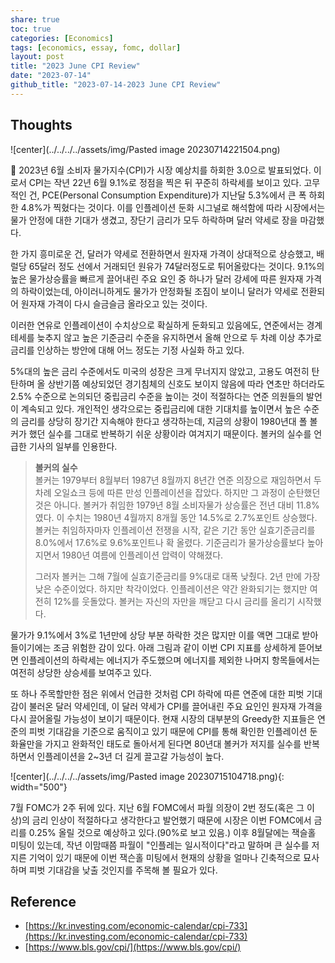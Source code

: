 ```yaml
---
share: true
toc: true
categories: [Economics]
tags: [economics, essay, fomc, dollar]
layout: post
title: "2023 June CPI Review"
date: "2023-07-14"
github_title: "2023-07-14-2023 June CPI Review"
---
```


## Thoughts

![center](../../../../assets/img/Pasted image 20230714221504.png)


2023년 6월 소비자 물가지수(CPI)가 시장 예상치를 하회한 3.0으로 발표되었다. 이로서 CPI는 작년 22년 6월 9.1%로 정점을 찍은 뒤 꾸준히 하락세를 보이고 있다. 고무적인 건, PCE(Personal Consumption Expenditure)가 지난달 5.3%에서 큰 폭 하회한 4.8%가 찍혔다는 것이다. 이를 인플레이션 둔화 시그널로 해석함에 따라 시장에서는 물가 안정에 대한 기대가 생겼고, 장단기 금리가 모두 하락하며 달러 약세로 장을 마감했다.


한 가지 흥미로운 건, 달러가 약세로 전환하면서 원자재 가격이 상대적으로 상승했고, 배럴당 65달러 정도 선에서 거래되던 원유가 74달러정도로 튀어올랐다는 것이다. 9.1%의 높은 물가상승률을 빠르게 끌어내린 주요 요인 중 하나가 달러 강세에 따른 원자재 가격의 하락이었는데, 아이러니하게도 물가가 안정화될 조짐이 보이니 달러가 약세로 전환되어 원자재 가격이 다시 슬금슬금 올라오고 있는 것이다. 


이러한 연유로 인플레이션이 수치상으로 확실하게 둔화되고 있음에도, 연준에서는 경계 테세를 늦추지 않고 높은 기준금리 수준을 유지하면서 올해 안으로 두 차례 이상 추가로 금리를 인상하는 방안에 대해 어느 정도는 기정 사실화 하고 있다. 


5%대의 높은 금리 수준에서도 미국의 성장은 크게 무너지지 않았고, 고용도 여전히 탄탄하며 올 상반기쯤 예상되었던 경기침체의 신호도 보이지 않음에 따라 연초만 하더라도 2.5% 수준으로 논의되던 중립금리 수준을 높이는 것이 적절하다는 연준 의원들의 발언이 계속되고 있다. 개인적인 생각으로는 중립금리에 대한 기대치를 높이면서 높은 수준의 금리를 상당히 장기간 지속해야 한다고 생각하는데, 지금의 상황이 1980년대 폴 볼커가 했던 실수를 그대로 반복하기 쉬운 상황이라 여겨지기 때문이다. 볼커의 실수를 언급한 기사의 일부를 인용한다.


> **볼커의 실수**  
> 볼커는 1979부터 8월부터 1987년 8월까지 8년간 연준 의장으로 재임하면서 두 차례 오일쇼크 등에 따른 만성 인플레이션을 잡았다. 하지만 그 과정이 순탄했던 것은 아니다. 볼커가 취임한 1979년 8월 소비자물가 상승률은 전년 대비 11.8%였다. 이 수치는 1980년 4월까지 8개월 동안 14.5%로 2.7%포인트 상승했다. 볼커는 취임하자마자 인플레이션 전쟁을 시작, 같은 기간 동안 실효기준금리를 8.0%에서 17.6%로 9.6%포인트나 확 올렸다. 기준금리가 물가상승률보다 높아지면서 1980년 여름에 인플레이션 압력이 약해졌다. 
> 
> 그러자 볼커는 그해 7월에 실효기준금리를 9%대로 대폭 낮췄다. 2년 만에 가장 낮은 수준이었다. 하지만 착각이었다. 인플레이션은 약간 완화되기는 했지만 여전히 12%를 웃돌았다. 볼커는 자신의 자만을 깨닫고 다시 금리를 올리기 시작했다.


물가가 9.1%에서 3%로 1년만에 상당 부분 하락한 것은 많지만 이를 액면 그대로 받아들이기에는 조금 위험한 감이 있다. 아래 그림과 같이 이번 CPI 지표를 상세하게 뜯어보면 인플레이션의 하락세는 에너지가 주도했으며 에너지를 제외한 나머지 항목들에서는 여전히 상당한 상승세를 보여주고 있다. 


또 하나 주목할만한 점은 위에서 언급한 것처럼 CPI 하락에 따른 연준에 대한 피벗 기대감이 불러온 달러 약세인데, 이 달러 약세가 CPI를 끌어내린 주요 요인인 원자재 가격을 다시 끌어올릴 가능성이 보이기 때문이다. 현재 시장의 대부분의 Greedy한 지표들은 연준의 피벗 기대감을 기준으로 움직이고 있기 때문에 CPI를 통해 확인한 인플레이션 둔화율만을 가지고 완화적인 태도로 돌아서게 된다면 80년대 볼커가 저지를 실수를 반복하면서 인플레이션을 2~3년 더 길게 끌고갈 가능성이 높다. 


![center](../../../../assets/img/Pasted image 20230715104718.png){: width="500"}

7월 FOMC가 2주 뒤에 있다. 지난 6월 FOMC에서 파월 의장이 2번 정도(혹은 그 이상)의 금리 인상이 적절하다고 생각한다고 발언했기 때문에 시장은 이번 FOMC에서 금리를 0.25% 올릴 것으로 예상하고 있다.(90%로 보고 있음.) 이후 8월달에는 잭슬홀 미팅이 있는데, 작년 이맘때쯤 파월이 "인플레는 일시적이다"라고 말하며 큰 실수를 저지른 기억이 있기 때문에 이번 잭슨홀 미팅에서 현재의 상황을 얼마나 긴축적으로 묘사하며 피벗 기대감을 낮출 것인지를 주목해 볼 필요가 있다.



## Reference

- [https://kr.investing.com/economic-calendar/cpi-733](https://kr.investing.com/economic-calendar/cpi-733)
- [https://www.bls.gov/cpi/](https://www.bls.gov/cpi/)
